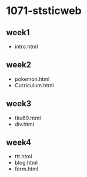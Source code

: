 # 1071-ststicweb

## week1
* intro.html

## week2
* pokemon.html
* Curriculum.html

## week3
* tku60.html
* div.html

## week4
* ttt.html
* blog.html
* form.html
<!--stackedit_data:
eyJoaXN0b3J5IjpbLTY0OTA1NTg2XX0=
-->